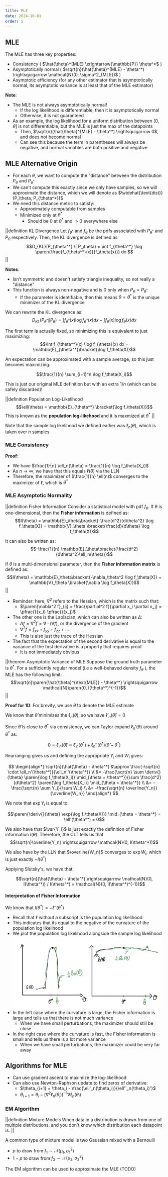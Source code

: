 ```yaml
---
title: MLE
date: 2024-10-01
order: 5
---
```


## MLE

The MLE has three key properties:

- Consistency ( $\hat{\theta}^{MLE} \xrightarrow{\mathbb{P}} \theta^*$ )
- Asymptotically normal ( $\sqrt{n}(\hat{\theta}^{MLE} - \theta^*) \rightsquigarrow \mathcal{N}(0, \sigma^2_{MLE})$ )
- Asymptotic efficiency (for any other estimator that is asymptotically normal, its asymptotic variance is at least that of the MLE estimator)

**Note**:

- The MLE is not always asymptotically normal!
  - If the log likelihood is differentiable, then it is asymptotically normal
  - Otherwise, it is not guaranteed
- As an example, the log likelihood for a uniform distribution between $[0, \theta]$ is not differentiable, but the MLE is just the max of the datapoints
  - Then, $\sqrt{n}(\hat{\theta}^{MLE} - \theta^*) \rightsquigarrow 0$, and does not become normal
  - Can see this because the term in parentheses will always be negative, and normal variables are both positive and negative

## MLE Alternative Origin

- For each $\theta$, we want to compute the "distance" between the distribution $P_\theta$ and $P_{\theta^*}$
- We can't compute this exactly since we only have samples, so we will approximate the distance, which we will denote as $\widehat{\text{dist}}(P_\theta, P_{\theta^*})$
- We need this distance metric to satisfy:
  - Approximately computable from samples
  - Minimized only at $\theta^*$
    - Should be $0$ at $\theta^*$ and $>0$ everywhere else

||definition KL Divergence
Let $f_{\theta^*}$ and $f_\theta$ be the pdfs associated with $P_{\theta^*}$ and $P_\theta$ respectively. Then, the KL divergence is defined as:
$$D_{KL}(P_{\theta^*} \| P_\theta) = \int f_{\theta^*} \log \paren{\frac{f_{\theta^*}(x)}{f_\theta(x)}} dx $$
||

**Notes**:

- Isn't symmetric and doesn't satisfy triangle inequality, so not really a "distance"
- This function is always non-negative and is 0 only when $P_\theta = P_{\theta^*}$
  - If the parameter is identifiable, then this means $\theta = \theta^*$ is the unique minimizer of the KL divergence

We can rewrite the KL divergence as:
$$D_{KL}(P_{\theta^*} \| P_\theta) = \int f_{\theta^*}(x) \log f_{\theta^*}(x) dx - \int f_{\theta}(x) \log f_{\theta}(x) dx$$

The first term is actually fixed, so minimizing this is equivalent to just maximizing:
$$\int f_{\theta^*}(x) \log f_{\theta}(x) dx = \mathbb{E}_{\theta^*}\bracket{\log f_\theta(X)}$$

An expectation can be approximated with a sample average, so this just becomes maximizing:

$$\frac{1}{n} \sum_{i=1}^n \log f_\theta(X_i)$$

This is just our original MLE definition but with an extra $1/n$ (which can be safely discarded)!

||definition Population Log-Likelihood
$$\ell(\theta) = \mathbb{E}_{\theta^*} \bracket{\log f_\theta(X)}$$
This is known as the **population log-likehood** and it is maxmized at $\theta^*$
||

Note that the sample log likelihood we defined earlier was $\ell_n(\theta)$, which is taken over $n$ samples

### MLE Consistency

**Proof**:

- We have $\frac{1}{n} \ell_n(\theta) = \frac{1}{n} \log f_\theta(X_i)$
- As $n \rightarrow \infty$, we have that this equals $\ell(\theta)$ via the LLN
- Therefore, the maximizer of $\frac{1}{n} \ell(n)$ converges to the maximizer of $\ell$, which is $\theta^*$

### MLE Asymptotic Normality

||definition Fisher Information
Consider a statistical model with pdf $f_\theta$. If $\theta$ is one-dimensional, then the **Fisher information** is defined as:
$$I(\theta) = \mathbb{E}_\theta\bracket{-\frac{d^2}{d\theta^2} \log f_\theta(X)} = \mathbb{V}_\theta \bracket{\frac{d}{d\theta} \log f_\theta(X)}$$

It can also be written as:
$$-\frac{1}{n} \mathbb{E}_\theta\bracket{\frac{d^2}{d\theta^2}\ell_n(\theta)}$$

If $\theta$ is a multi-dimensional parameter, then the **Fisher information matrix** is defined as:
$$I(\theta) = \mathbb{E}_\theta\bracket{-\nabla_\theta^2 \log f_\theta(X)} = \mathbb{V}_\theta \bracket{\nabla \log f_\theta(X)}$$
||

- Reminder: here, $\nabla^2$ refers to the Hessian, which is the matrix such that:
  - $\paren{\nabla^2 f}_{ij} = \frac{\partial^2 f}{\partial x_i \partial x_j} = \pfrac{}{x_i} \pfrac{}{x_j}$
- The other one is the Laplacian, which can also be written as $\Delta$:
  - $\Delta f = \nabla^2 f = \nabla \cdot (\nabla f)$, or the divergence of the gradient
  - $\nabla^2 f = f_{xx} + f_{yy} + f_{zz} + \dots$
  - This is also just the trace of the Hessian
- The fact that the expectation of the second derivative is equal to the variance of the first derivative is a property that requires proof
  - It is not immediately obvious

||theorem Asymptotic Variance of MLE
Suppose the ground truth parameter is $\theta^*$. For a sufficiently regular model (i.e a well-behaved density $f_\theta$ ), the MLE has the following limit:
$$\sqrt{n}\paren{\hat{\theta}^{\text{MLE}} - \theta^*} \rightsquigarrow \mathcal{N}\paren{0, I(\theta^*)^{-1}}$$
||

**Proof for 1D**:
For brevity, we use $\hat{\theta}$ to denote the MLE estimate

We know that $\hat{\theta}$ minimizes the $\ell_n(\theta)$, so we have $\ell'_n(\hat{\theta}) = 0$

Since $\hat{\theta}$ is close to $\theta^*$ via consistency, we can Taylor expand $\ell_n'(\theta)$ around $\theta^*$ as:

$$0 = \ell'_n(\hat{\theta}) \approx \ell'_n(\theta^*) + \ell_n''(\theta^*)(\hat{\theta} - \theta^*)$$

Rearranging gives us and defining the appropriate $Y_i$ and $W_i$ gives:

$$
\begin{align*}
\sqrt{n}(\hat{\theta} - \theta^*) &\approx \frac{-\sqrt{n} \cdot \ell_n'(\theta^*)}{\ell_n''(\theta^*)} \\
&= -\frac{\sqrt{n} \sum \deriv{}{\theta} \paren{\log f_\theta(X_i)} \mid_{\theta = \theta^*}}{\sum \frac{d^2}{d\theta^2} \paren{\log f_\theta(X_i)} \mid_{\theta = \theta^*}} \\
&= -\frac{\sqrt{n} \sum Y_i}{\sum W_i} \\
&= -\frac{\sqrt{n} \overline{Y_n}}{\overline{W_n}}
\end{align*}
$$

We note that $\exp{Y_i}$ is equal to:

$$\paren{\deriv{}{\theta} \exp{\log f_\theta(X)}} \mid_{\theta = \theta^*} = \ell'(\theta^*) = 0$$

We also have that $\var{Y_i}$ is just exactly the definition of Fisher information $I(\theta)$. Therefore, the CLT tells us that
$$\sqrt{n}\overline{Y_n} \rightsquigarrow \mathcal{N}(0, I(\theta^*))$$

We also have by the LLN that $\overline{W_n}$ converges to $\exp{W_i}$, which is just exactly $-I(\theta^*)$

Applying Slutsky's, we have that:

$$\sqrt{n}(\hat{\theta} - \theta^*) \rightsquigarrow \mathcal{N}(0, I(\theta^*)) / I(\theta^*) = \mathcal{N}(0, I(\theta^*)^{-1})$$

#### Interpretation of Fisher Information

We know that $I(\theta^*) = -\ell''(\theta^*)$

- Recall that $\ell$ without a subscript is the population log likelihood
- This indicates that its equal to the negative of the curvature of the population log likelihood
- We plot the population log likelihood alongside the sample log likelihood
  ![](img/fisher-interpretation.png)
- In the left case where the curvature is large, the Fisher information is large and tells us that there is not much variance
  - When we have small perturbations, the maximizer should still be close
- In the right case where the curvature is fast, the FIsher information is small and tells us there is a lot more variance
  - When we have small perturbations, the maximizer could be very far away

## Algorithms for MLE

- Can use gradient ascent to maximize the log-likelihood
- Can also use Newton-Raphson update to find zeros of derivative:
  - $\theta_{i+1} = \theta_i - \frac{\ell'_n(\theta_i)}{\ell''_n(\theta_i)'}$
  - $\theta_{i+1} = \theta_i - (\nabla^2 \ell_n(\theta_i))^{-1} \nabla \ell_n(\theta_i)$

### EM Algorithm

||definition Mixture Models
When data in a distribution is drawn from one of multiple distributions, and you don't know which distribution each datapoint is.
||

A common type of mixture model is two Gaussian mixed with a Bernoulli

- $p$ to draw from $f_1 \sim \mathcal{N}(\mu_1, \sigma_1^2)$
- $1 - p$ to draw from $f_2 \sim \mathcal{N}(\mu_2, \sigma_2^2)$

The EM algorithm can be used to approximate the MLE (TODO)
